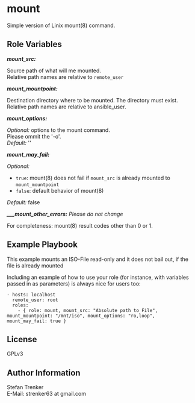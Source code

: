 mount
=====

Simple version of Linix mount(8) command.

Role Variables
--------------

_**mount_src:**_

Source path of what will me mounted.<br>
Relative path names are relative to `remote_user`

_**mount_mountpoint:**_

Destination directory where to be mounted. The directory must exist.<br>
Relative path names are relative to ansible_user.

_**mount_options:**_

_Optional:_ options to the mount command.<br>
Please ommit the '-o'.<br>
_Default:_ ''

_**mount_may_fail:**_

_Optional:_
- `true`: mount(8) does not fail if `mount_src` is already mounted to `mount_mountpoint`<br>
- `false`: default behavior of mount(8)<br>

_Default:_ false

_**___mount_other_errors:** Please do not change_

For completeness: mount(8) result codes other than 0 or 1.

Example Playbook
----------------

This example mounts an ISO-File read-only and it does not bail out, if the file is already mounted 

Including an example of how to use your role (for instance, with variables passed in as parameters) is always nice for users too:

    - hosts: localhost
      remote_user: root
      roles:
        - { role: mount, mount_src: "Absolute path to File", mount_mountpoint: "/mnt/iso", mount_options: "ro,loop", mount_may_fail: true }

License
-------

GPLv3

Author Information
------------------

Stefan Trenker<br>
E-Mail: strenker63 at gmail.com